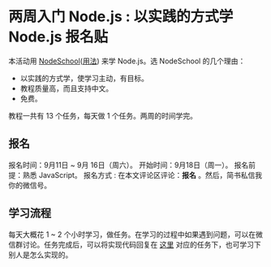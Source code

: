 # 两周入门 Node.js : 以实践的方式学 Node.js 报名贴
本活动用 [NodeSchool](https://nodeschool.io/zh-cn/)([用法](http://www.jianshu.com/p/d93ebe96e51e)) 来学 Node.js。选 NodeSchool 的几个理由：
* 以实践的方式学，使学习主动，有目标。
* 教程质量高，而且支持中文。
* 免费。

教程一共有 13 个任务，每天做 1 个任务。两周的时间学完。

## 报名
报名时间：9月11日 ~ 9月 16日（周六）。
开始时间：9月18日（周一）。
报名前提：熟悉 JavaScript。
报名方式 : 在本文评论区评论：**报名** 。然后，简书私信我你的微信号。

## 学习流程
每天大概花 1 ~ 2 个小时学习，做任务。在学习的过程中如果遇到问题，可以在微信群讨论。任务完成后，可以将实现代码回复在 [这里](https://github.com/zhiFEclub/nodejs-learn/labels/NodeSchool%20%E4%BB%BB%E5%8A%A1%E8%AE%A8%E8%AE%BA) 对应的任务下，也可学习下别人是怎么实现的。